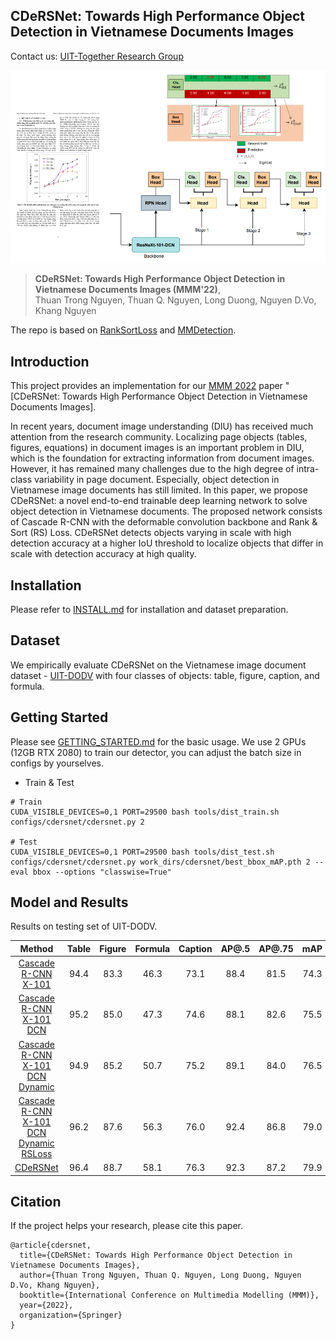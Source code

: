## CDeRSNet: Towards High Performance Object Detection in Vietnamese Documents Images

Contact us: [UIT-Together Research Group](https://uit-together.github.io/)


![](images/cdersnet.png)

> **CDeRSNet: Towards High Performance Object Detection in Vietnamese Documents Images (MMM'22)**,            
> Thuan Trong Nguyen, Thuan Q. Nguyen, Long Duong, Nguyen D.Vo, Khang Nguyen        
<!-- > arXiv preprint ([arXiv:2103.07733](https://arxiv.org/pdf/2103.07733.pdf)) / CVPR [Open access](https://openaccess.thecvf.com/content/CVPR2021/papers/Han_ReDet_A_Rotation-Equivariant_Detector_for_Aerial_Object_Detection_CVPR_2021_paper.pdf). -->

The repo is based on [RankSortLoss](https://github.com/kemaloksuz/RankSortLoss) and [MMDetection](https://github.com/open-mmlab/mmdetection).



## Introduction

This project provides an implementation for our [MMM 2022](http://mmm2022.org/) paper "[CDeRSNet: Towards High Performance Object Detection in Vietnamese Documents Images].

In recent years, document image understanding (DIU) has received much attention from the research community. Localizing page objects (tables, figures, equations) in document images is an important problem in DIU, which is the foundation for extracting information from document images. However, it has remained many challenges due to the high degree of intra-class variability in page document. Especially, object detection in Vietnamese image documents has still limited. In this paper, we propose CDeRSNet: a novel end-to-end trainable deep learning network to solve object detection in Vietnamese documents.  The proposed network consists of Cascade R-CNN with the deformable convolution backbone and Rank & Sort (RS) Loss.  CDeRSNet detects objects varying in scale with high detection accuracy at a higher IoU threshold to localize objects that differ in scale with detection accuracy at high quality. 

## Installation
Please refer to [INSTALL.md](INSTALL.md) for installation and dataset preparation.

## Dataset
We empirically evaluate CDeRSNet on the Vietnamese image document dataset - [UIT-DODV](https://github.com/nguyenvd-uit/uit-together-dataset/blob/main/UIT-DODV.md)  with four classes of objects: table, figure, caption, and formula.


## Getting Started
Please see [GETTING_STARTED.md]([docs/install.md]
(https://github.com/open-mmlab/mmdetection/blob/master/docs/get_started.md)) for the basic usage.
We use 2 GPUs (12GB RTX 2080) to train our detector, you can adjust the batch size in configs by yourselves.
* Train & Test
```shell
# Train
CUDA_VISIBLE_DEVICES=0,1 PORT=29500 bash tools/dist_train.sh configs/cdersnet/cdersnet.py 2

# Test
CUDA_VISIBLE_DEVICES=0,1 PORT=29500 bash tools/dist_test.sh configs/cdersnet/cdersnet.py work_dirs/cdersnet/best_bbox_mAP.pth 2 --eval bbox --options "classwise=True"
```

## Model and Results
Results on testing set of UIT-DODV.

| Method | Table | Figure | Formula| Caption| AP@.5 | AP@.75 |mAP |
| :----: | :------: | :-----: | :---------: | :--------------: | :------: | :------: | :------: |
| [Cascade R-CNN X-101](configs/opanas/faster_rcnn_r50_opa_fpn_112_sml1_coco.py) | 94.4 |  83.3  | 46.3 | 73.1| 88.4 | 81.5 | 74.3 |
| [Cascade R-CNN X-101 DCN](configs/opanas/cascade_rcnn_2r101_dcn_opa_fpn_160_2x_ms_coco.py) | 95.2 |  85.0  | 47.3 | 74.6| 88.1 | 82.6 | 75.5 |
| [Cascade R-CNN X-101 DCN Dynamic](configs/opanas/cascade_rcnn_2r101_dcn_opa_fpn_160_2x_ms_coco.py) | 94.9 |  85.2  | 50.7 | 75.2| 89.1 | 84.0 | 76.5 |
| [Cascade R-CNN X-101 DCN Dynamic RSLoss](configs/opanas/cascade_rcnn_2r101_dcn_opa_fpn_160_2x_ms_coco.py) | 96.2 |  87.6  | 56.3 | 76.0| 92.4 | 86.8 | 79.0 |
| [CDeRSNet](configs/opanas/cascade_rcnn_2r101_dcn_opa_fpn_160_2x_ms_coco.py) | 96.4 |  88.7  | 58.1 | 76.3| 92.3 | 87.2 | 79.9 |



## Citation

If the project helps your research, please cite this paper.

```
@article{cdersnet,
  title={CDeRSNet: Towards High Performance Object Detection in Vietnamese Documents Images},
  author={Thuan Trong Nguyen, Thuan Q. Nguyen, Long Duong, Nguyen D.Vo, Khang Nguyen},
  booktitle={International Conference on Multimedia Modelling (MMM)},
  year={2022},
  organization={Springer}
}
```




